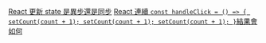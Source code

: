 [React 更新 state 是異步還是同步](../react-usestate-behavior.md)
[React 連續 `const handleClick = () => { setCount(count + 1); setCount(count + 1); setCount(count + 1); }`結果會如何](../react-usestate-behavior.md)
